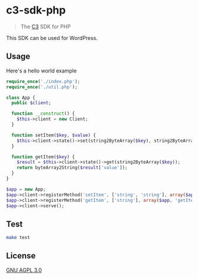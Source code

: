 # c3-sdk-php

> The [C3](https://github.com/c3systems/c3-go) SDK for PHP

This SDK can be used for WordPress.

## Usage

Here's a hello world example

```php
require_once('./index.php');
require_once('./util.php');

class App {
  public $client;

  function __construct() {
    $this->client = new Client;
  }

  function setItem($key, $value) {
    $this->client->state()->set(string2ByteArray($key), string2ByteArray($value));
  }

  function getItem($key) {
    $result = $this->client->state()->get(string2ByteArray($key));
    return byteArray2String($result['value']);
  }
}

$app = new App;
$app->client->registerMethod('setItem', ['string', 'string'], array($app, 'setItem'));
$app->client->registerMethod('getItem', ['string'], array($app, 'getItem'));
$app->client->serve();
```

## Test

```bash
make test
```

## License

[GNU AGPL 3.0](LICENSE)
